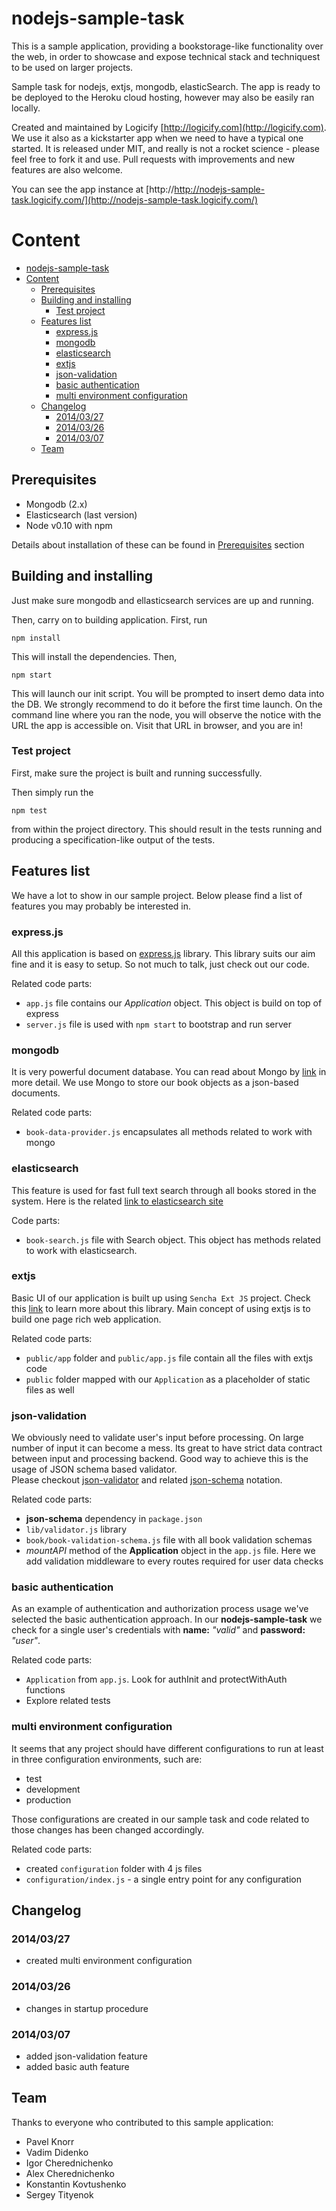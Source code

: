 # nodejs-sample-task
This is a sample application, providing a bookstorage-like functionality over the web, in order to
showcase and expose technical stack and techniquest to be used on larger projects.

Sample task for nodejs, extjs, mongodb, elasticSearch. The app is ready to be deployed to the Heroku
cloud hosting, however may also be easily ran locally.

Created and maintained by Logicify [http://logicify.com](http://logicify.com). We use it also as a kickstarter
app when we need to have a typical one started. It is released under MIT, and really is not a rocket science - please
feel free to fork it and use. Pull requests with improvements and new features are also welcome.

You can see the app instance at [http://http://nodejs-sample-task.logicify.com/](http://nodejs-sample-task.logicify.com/)

# Content
- [nodejs-sample-task](#nodejs-sample-task)
- [Content](#content)
    - [Prerequisites](#prerequisites)
    - [Building and installing](#building-and-installing)
        - [Test project](#test-project)
    - [Features list](#features-list)
        - [express.js](#expressjs)
        - [mongodb](#mongodb)
        - [elasticsearch](#elasticsearch)
        - [extjs](#extjs)
        - [json-validation](#json-validation)
        - [basic authentication](#basic-authentication)
        - [multi environment configuration](#multi-environment-configuration)
    - [Changelog](#changelog)
        - [2014/03/27](#20140327)
        - [2014/03/26](#20140326)
        - [2014/03/07](#20140307)
    - [Team](#team)

## Prerequisites
 * Mongodb (2.x)
 * Elasticsearch (last version)
 * Node v0.10 with npm

 Details about installation of these can be found in [Prerequisites](#prerequisites) section

## Building and installing
Just make sure mongodb and ellasticsearch services are up and running. 

Then, carry on to building application. First, run

 ```
 npm install
 ```

This will install the dependencies. Then,

```
npm start
```

This will launch our init script. You will be prompted to insert demo data into the DB. We strongly recommend to do it before the first time launch.  On the command line where you ran the node, you will observe the notice with the URL the app is
accessible on. Visit that URL in browser, and you are in!

### Test project

First, make sure the project is built and running successfully.

Then simply run the
```
npm test
```
from within the project directory. This should result in the tests running and producing a specification-like
 output of the tests.



## Features list
We have a lot to show in our sample project. Below please find a list of features you may probably be interested in.

### express.js

All this application is based on [express.js](https://github.com/visionmedia/express) library. This library suits our aim fine and it is easy to setup. So not much to talk, just check out our code.

Related code parts:

 * ```app.js``` file contains our *Application* object. This object is build on top of express
 * ```server.js``` file is used with ```npm start``` to bootstrap and run server

### mongodb

It is very powerful document database. You can read about Mongo by [link](https://www.mongodb.org/) in more detail. We use Mongo to store our book objects as a json-based documents.

Related code parts:

 * ```book-data-provider.js``` encapsulates all methods related to work with mongo

### elasticsearch

This feature is used for fast full text search through all books stored in the system. Here is the related [link to elasticsearch site](http://www.elasticsearch.org/)

Code parts:

 * ```book-search.js``` file with Search object. This object has methods related to work with elasticsearch. 

### extjs

Basic UI of our application is built up using `Sencha Ext JS` project. Check this [link](http://www.sencha.com/products/extjs/)  to learn more about this library.
Main concept of using extjs is to build one page rich web application.

Related code parts:

* ```public/app``` folder and ```public/app.js``` file contain all the files with extjs code
* ```public``` folder mapped with our `Application` as a placeholder of static files as well
 
### json-validation

We obviously need to validate user's input before processing. On large number of input it can become a mess. Its great to have strict data contract between input and processing backend. Good way to achieve this is the usage of  JSON schema based validator.  
Please checkout [json-validator](http://github.com/kriszyp/json-schema) and related [json-schema](http://json-schema.org/) notation.

Related code parts:

 * **json-schema** dependency in ```package.json```
 *  ```lib/validator.js``` library
 *  ```book/book-validation-schema.js``` file with all book validation schemas
 *  *mountAPI* method of the **Application** object in the ```app.js``` file. Here we add validation middleware to every routes required for user data checks

### basic authentication

As an example of  authentication and authorization process usage we've selected the basic authentication approach.
In our **nodejs-sample-task** we check for a single user's credentials with **name:** *"valid"* and **password:** *"user"*.

Related code parts:

 * ```Application``` from ```app.js```. Look for authInit and protectWithAuth functions
 * Explore related tests

### multi environment configuration

It seems that any project should have different configurations to run at least in three configuration environments, such are:
 * test
 * development
 * production

Those configurations are created in our sample task and code related to those changes has been changed accordingly.

Related code parts:
* created ```configuration``` folder with 4 js files
* ```configuration/index.js``` - a single entry point for any configuration

## Changelog

### 2014/03/27

* created multi environment configuration

### 2014/03/26

 * changes in startup procedure

### 2014/03/07

 * added json-validation feature
 * added basic auth feature  
 
## Team
Thanks to everyone who contributed to this sample application:

 * Pavel Knorr
 * Vadim Didenko
 * Igor Cherednichenko
 * Alex Cherednichenko
 * Konstantin Kovtushenko
 * Sergey Tityenok